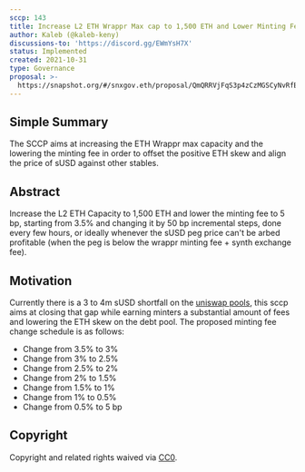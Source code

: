 ```yaml
---
sccp: 143
title: Increase L2 ETH Wrappr Max cap to 1,500 ETH and Lower Minting Fee to 5 bp
author: Kaleb (@kaleb-keny)
discussions-to: 'https://discord.gg/EWmYsH7X'
status: Implemented
created: 2021-10-31
type: Governance
proposal: >-
  https://snapshot.org/#/snxgov.eth/proposal/QmQRRVjFqS3p4zCzMGSCyNvRfB3eG8FUmGRdPq23WAd48y
---
```


## Simple Summary
<!--"If you can't explain it simply, you don't understand it well enough." Provide a simplified and layman-accessible explanation of the SCCP.-->

The SCCP aims at increasing the ETH Wrappr max capacity and the lowering the minting fee in order to offset the positive ETH skew and align the price of sUSD against other stables.

## Abstract
<!--A short (~200 word) description of the variable change proposed.-->

Increase the L2 ETH Capacity to 1,500 ETH and lower the minting fee to 5 bp, starting from 3.5% and changing it by 50 bp incremental steps, done every few hours, or ideally whenever the sUSD peg price can't be arbed profitable (when the peg is below the wrappr minting fee + synth exchange fee).

## Motivation
<!--The motivation is critical for SCCPs that want to update variables within Synthetix. It should clearly explain why the existing variable is not incentive aligned. SCCP submissions without sufficient motivation may be rejected outright.-->

Currently there is a 3 to 4m sUSD shortfall on the [uniswap pools](https://info.uniswap.org/#/optimism/tokens/0x8c6f28f2f1a3c87f0f938b96d27520d9751ec8d9), this sccp aims at closing that gap while earning minters a substantial amount of fees and lowering the ETH skew on the debt pool.
The proposed minting fee change schedule is as follows:
- Change from 3.5% to 3%
- Change from 3% to 2.5%
- Change from 2.5% to 2%
- Change from 2% to 1.5%
- Change from 1.5% to 1%
- Change from 1% to 0.5%
- Change from 0.5% to 5 bp

## Copyright
Copyright and related rights waived via [CC0](https://creativecommons.org/publicdomain/zero/1.0/).
